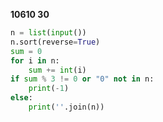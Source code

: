 __10610 30__

```python
n = list(input())
n.sort(reverse=True)
sum = 0
for i in n:
    sum += int(i)
if sum % 3 != 0 or "0" not in n:
    print(-1)
else:
    print(''.join(n))
```

